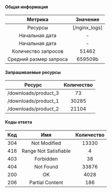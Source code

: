 #### Общая информация

|Метрика|Значение|
|:-:|:-:|
|Ресурсы|[/nginx_logs]|
|Начальная дата|-|
|Начальная дата|-|
|Количество запросов|51462|
|Средний размер запроса|659509b|

#### Запрашиваемые ресурсы

|Ресурс|Количество|
|:-:|:-:|
|/downloads/product_3|73|
|/downloads/product_1|30285|
|/downloads/product_2|21104|
#### Коды ответа

|Код|Имя|Количество|
|:-:|:-:|:-:|
|304|Not Modified|13330|
|416|Range Not Satisfiable|4|
|403|Forbidden|38|
|404|Not Found|33876|
|200|OK|4028|
|206|Partial Content|186|
